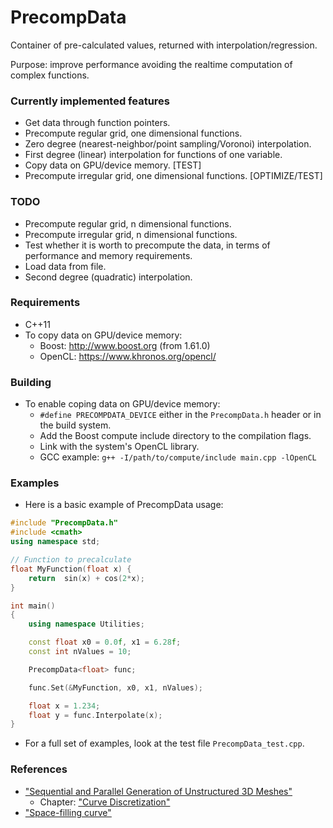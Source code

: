 # PrecompData

Container of pre-calculated values, returned with interpolation/regression.

Purpose: improve performance avoiding the realtime computation of complex functions.


### Currently implemented features

- Get data through function pointers.
- Precompute regular grid, one dimensional functions.
- Zero degree (nearest-neighbor/point sampling/Voronoi) interpolation.
- First degree (linear) interpolation for functions of one variable.
- Copy data on GPU/device memory. [TEST]
- Precompute irregular grid, one dimensional functions. [OPTIMIZE/TEST]


### TODO

- Precompute regular grid, n dimensional functions.
- Precompute irregular grid, n dimensional functions.
- Test whether it is worth to precompute the data, in terms of performance and memory requirements.
- Load data from file.
- Second degree (quadratic) interpolation.


### Requirements

- C++11
- To copy data on GPU/device memory:
	- Boost:   http://www.boost.org (from 1.61.0)
	- OpenCL:  https://www.khronos.org/opencl/


### Building

- To enable coping data on GPU/device memory:
	- `#define PRECOMPDATA_DEVICE` either in the `PrecompData.h` header or in the build system.
	- Add the Boost compute include directory to the compilation flags.
	- Link with the system's OpenCL library.
	- GCC example:  `g++ -I/path/to/compute/include main.cpp -lOpenCL`

### Examples

- Here is a basic example of PrecompData usage:

```C++
#include "PrecompData.h"
#include <cmath>
using namespace std;

// Function to precalculate
float MyFunction(float x) {
    return  sin(x) + cos(2*x);
}

int main()
{
    using namespace Utilities;

    const float x0 = 0.0f, x1 = 6.28f;
    const int nValues = 10;

    PrecompData<float> func;

    func.Set(&MyFunction, x0, x1, nValues);

    float x = 1.234;
    float y = func.Interpolate(x);
}
```

- For a full set of examples, look at the test file `PrecompData_test.cpp`.


### References

- ["Sequential and Parallel Generation of Unstructured 3D Meshes"](http://mech.fsv.cvut.cz/~dr/papers/Thesis98/thesis.html)
    - Chapter: ["Curve Discretization"](http://mech.fsv.cvut.cz/~dr/papers/Thesis98/node40.html)  
- ["Space-filling curve"](https://en.wikipedia.org/wiki/Space-filling_curve)  
